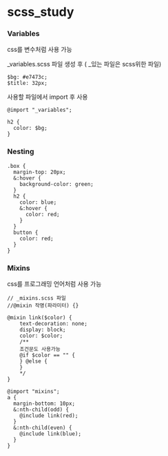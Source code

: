 # scss_study

### Variables
css를 변수처럼 사용 가능

_variables.scss 파일 생성 후 ( _있는 파일은 scss위한 파일)
```
$bg: #e7473c;
$title: 32px;
```

사용할 파일에서 import 후 사용
```
@import "_variables";

h2 {
  color: $bg;
}
```


### Nesting

```
.box {
  margin-top: 20px;
  &:hover {
    background-color: green;
  }
  h2 {
    color: blue;
    &:hover {
      color: red;
    }
  }
  button {
    color: red;
  }
}
```

### Mixins
css를 프로그래밍 언어처럼 사용 가능

```
// _mixins.scss 파일
//@mixin 작명(파라미터) {}

@mixin link($color) {
    text-decoration: none;
    display: block;
    color: $color;
    /**
    조건문도 사용가능
    @if $color == "" {
    } @else {
    }
    */
}
```
```
@import "mixins";
a {
  margin-bottom: 10px;
  &:nth-child(odd) {
    @include link(red);
  }
  &:nth-child(even) {
    @include link(blue);
  }
}
```
